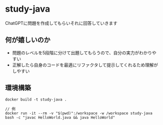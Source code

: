 # study-java
ChatGPTに問題を作成してもらいそれに回答していきます

## 何が嬉しいのか
- 問題のレベルを5段階に分けて出題してもらうので、自分の実力がわかりやすい
- 正解したら自身のコードを最適にリファクタして提示してくれるため理解がしやすい

## 環境構築

```
docker build -t study-java .
```

```
// 例
docker run -it --rm -v "$(pwd)":/workspace -w /workspace study-java bash -c "javac HelloWorld.java && java HelloWorld"
```
